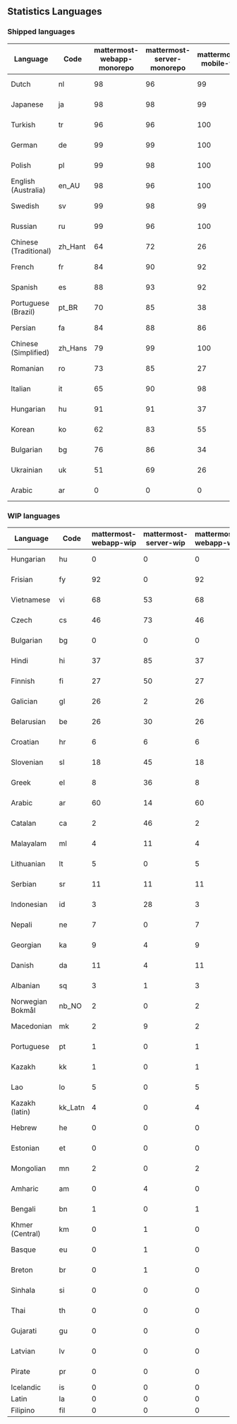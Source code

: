 ## Statistics Languages ##
###  Shipped languages  ###
|Language|Code|mattermost-webapp-monorepo|mattermost-server-monorepo|mattermost-mobile-v2|mattermost-desktop|focalboard-webapp|playbooks-webapp|calls-webapp|Total|Last Modified|
|---|---|---|---|---|---|---|---|---|---|---|
|Dutch|nl| 98| 96| 99| 100| 97| 100| 90| 98|2023-04-06T20:14:50.024070Z|
|Japanese|ja| 98| 98| 99| 100| 97| 100| 0| 98|2023-04-06T20:14:40.263434Z|
|Turkish|tr| 96| 96| 100| 100| 100| 100| 0| 96|2023-04-06T20:15:05.709994Z|
|German|de| 99| 99| 100| 100| 100| 100| 98| 95|2023-04-06T20:14:19.999067Z|
|Polish|pl| 99| 98| 100| 100| 100| 100| 0| 95|2023-04-06T20:14:53.538667Z|
|English (Australia)|en_AU| 98| 96| 100| 100| 100| 99| 0| 95|2023-04-06T20:14:23.420716Z|
|Swedish|sv| 99| 98| 99| 100| 97| 100| 0| 95|2023-04-06T20:15:01.930584Z|
|Russian|ru| 99| 96| 100| 100| 74| 59| 0| 92|2023-04-06T20:14:56.647874Z|
|Chinese (Traditional)|zh_Hant| 64| 72| 26| 0| 97| 0| 0| 80|2023-04-05T12:34:17.998841Z|
|French|fr| 84| 90| 92| 96| 84| 27| 0| 79|2023-04-06T20:14:30.822391Z|
|Spanish|es| 88| 93| 92| 98| 47| 0| 20| 79|2023-04-06T20:14:26.398971Z|
|Portuguese (Brazil)|pt_BR| 70| 85| 38| 48| 100| 0| 74| 68|2023-04-06T04:47:49.528657Z|
|Persian|fa| 84| 88| 86| 100| 26| 1| 0| 68|2023-04-06T20:14:28.597199Z|
|Chinese (Simplified)|zh_Hans| 79| 99| 100| 100| 97| 0| 0| 68|2023-04-05T12:34:15.322520Z|
|Romanian|ro| 73| 85| 27| 0| 0| 0| 0| 67|2023-04-05T12:34:01.848018Z|
|Italian|it| 65| 90| 98| 5| 62| 0| 0| 65|2023-04-05T12:33:45.685525Z|
|Hungarian|hu| 91| 91| 37| 99| 90| 81| 0| 64|2023-04-06T20:14:36.873644Z|
|Korean|ko| 62| 83| 55| 100| 90| 53| 0| 64|2023-04-06T20:14:44.937399Z|
|Bulgarian|bg| 76| 86| 34| 0| 0| 0| 0| 52|2023-04-05T12:33:27.131567Z|
|Ukrainian|uk| 51| 69| 26| 79| 53| 0| 0| 45|2023-04-05T12:34:12.691355Z|
|Arabic|ar| 0| 0| 0| 45| 45| 0| 0| 16|2023-03-30T14:03:02.494432Z|
###  WIP languages  ###
|Language|Code|mattermost-webapp-wip|mattermost-server-wip|mattermost-webapp-wip|Total|Last Modified|
|---|---|---|---|---|---|--|
|Hungarian|hu| 0| 0| 0| 64|2023-04-06T20:14:36.873644Z|
|Frisian|fy| 92| 0| 92| 61|2023-03-30T14:04:28.368728Z|
|Vietnamese|vi| 68| 53| 68| 57|2023-03-30T14:07:38.949883Z|
|Czech|cs| 46| 73| 46| 54|2023-04-06T20:14:16.875399Z|
|Bulgarian|bg| 0| 0| 0| 52|2023-04-05T12:33:27.131567Z|
|Hindi|hi| 37| 85| 37| 49|2023-03-30T14:04:54.856447Z|
|Finnish|fi| 27| 50| 27| 34|2023-03-30T14:04:14.936366Z|
|Galician|gl| 26| 2| 26| 31|2023-02-16T10:53:47.791156Z|
|Belarusian|be| 26| 30| 26| 27|2023-03-30T14:03:09.873427Z|
|Croatian|hr| 6| 6| 6| 25|2023-04-06T20:14:33.851638Z|
|Slovenian|sl| 18| 45| 18| 21|2023-04-06T20:14:58.767028Z|
|Greek|el| 8| 36| 8| 21|2023-03-30T14:03:55.229463Z|
|Arabic|ar| 60| 14| 60| 16|2023-03-30T14:03:02.494432Z|
|Catalan|ca| 2| 46| 2| 16|2023-02-22T22:19:51.633986Z|
|Malayalam|ml| 4| 11| 4| 15|2023-04-06T20:14:47.038177Z|
|Lithuanian|lt| 5| 0| 5| 13|2023-04-04T16:23:21.890394Z|
|Serbian|sr| 11| 11| 11| 13|2023-03-30T14:07:25.635161Z|
|Indonesian|id| 3| 28| 3| 12|2023-01-20T12:30:26.132977Z|
|Nepali|ne| 7| 0| 7| 11|2023-03-30T14:06:47.028356Z|
|Georgian|ka| 9| 4| 9| 9|2023-03-30T09:46:07.543767Z|
|Danish|da| 11| 4| 11| 8|2023-02-28T08:17:12.460986Z|
|Albanian|sq| 3| 1| 3| 8|2023-03-30T14:07:18.996586Z|
|Norwegian Bokmål|nb_NO| 2| 0| 2| 5|2023-03-30T09:46:13.174135Z|
|Macedonian|mk| 2| 9| 2| 5|2023-02-16T10:52:34.237243Z|
|Portuguese|pt| 1| 0| 1| 4|2023-04-06T04:45:28.376712Z|
|Kazakh|kk| 1| 0| 1| 3|2023-01-20T12:30:28.434837Z|
|Lao|lo| 5| 0| 5| 3|2023-01-28T03:29:57.636840Z|
|Kazakh (latin)|kk_Latn| 4| 0| 4| 3|2023-01-09T16:04:40.142668Z|
|Hebrew|he| 0| 0| 0| 2|2023-01-20T12:30:24.610278Z|
|Estonian|et| 0| 0| 0| 2|2022-06-16T11:17:55.844464Z|
|Mongolian|mn| 2| 0| 2| 2|2023-02-16T02:00:14.011643Z|
|Amharic|am| 0| 4| 0| 1|2020-07-04T19:22:35.416407Z|
|Bengali|bn| 1| 0| 1| 1|2022-06-18T00:07:36.707192Z|
|Khmer (Central)|km| 0| 1| 0| 0|2022-05-06T14:27:58.323957Z|
|Basque|eu| 0| 1| 0| 0|2021-06-22T14:46:44.626603Z|
|Breton|br| 0| 1| 0| 0|2022-10-20T14:33:30.929526Z|
|Sinhala|si| 0| 0| 0| 0|2022-10-24T11:26:43.423982Z|
|Thai|th| 0| 0| 0| 0|2022-05-03T14:48:59.991556Z|
|Gujarati|gu| 0| 0| 0| 0|2021-09-27T12:12:04.194601Z|
|Latvian|lv| 0| 0| 0| 0|2022-12-17T23:24:22.390841Z|
|Pirate|pr| 0| 0| 0| 0|2022-06-28T08:46:29.046651Z|
|Icelandic|is| 0| 0| 0| 0||
|Latin|la| 0| 0| 0| 0||
|Filipino|fil| 0| 0| 0| 0||
